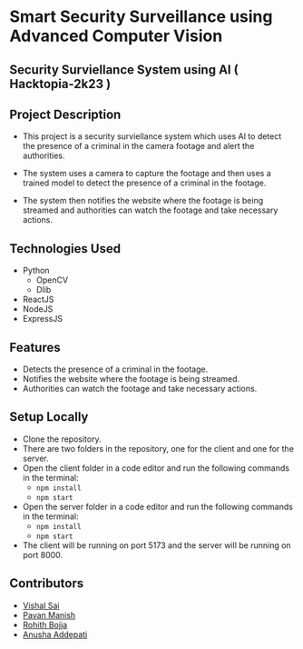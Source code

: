 # Smart Security Surveillance using Advanced Computer Vision

## Security Surviellance System using AI ( Hacktopia-2k23 )


## Project Description

- This project is a security surviellance system which uses AI to detect the presence of a criminal in the camera footage and alert the authorities.

- The system uses a camera to capture the footage and then uses a trained model to detect the presence of a criminal in the footage.

- The system then notifies the website where the footage is being streamed and authorities can watch the footage and take necessary actions.

## Technologies Used

- Python
    - OpenCV
    - Dlib
- ReactJS
- NodeJS
- ExpressJS

## Features

- Detects the presence of a criminal in the footage.
- Notifies the website where the footage is being streamed.
- Authorities can watch the footage and take necessary actions.

## Setup Locally

- Clone the repository.
- There are two folders in the repository, one for the client and one for the server.
- Open the client folder in a code editor and run the following commands in the terminal:
  - `npm install`
  - `npm start`
- Open the server folder in a code editor and run the following commands in the terminal:
    - `npm install`
    - `npm start`
- The client will be running on port 5173 and the server will be running on port 8000.

## Contributors

- [Vishal Sai](https://github.com/Vishal0129)
- [Pavan Manish](https://github.com/pavanmanishd)
- [Rohith Bojja](https://github.com/rohithbojja)
- [Anusha Addepati](https://github.com/anusha9573)
